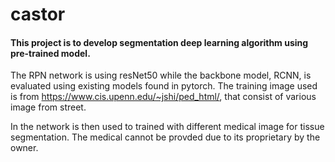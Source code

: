 # castor
#### This project is to develop segmentation deep learning algorithm using pre-trained model. 
The RPN network is using resNet50 while the backbone model, RCNN, is evaluated using existing models found in pytorch.
The training image used is from https://www.cis.upenn.edu/~jshi/ped_html/, that consist of various image from street.

In the network is then used to trained with different medical image for tissue segmentation. The medical cannot be provded due to its proprietary by the owner.

